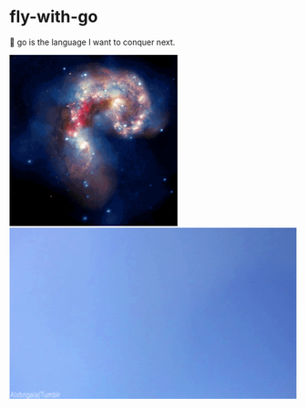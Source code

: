 # fly-with-go

🐹 go is the language I want to conquer next.

<p>
  <img src='./images/cat1.gif' height=300 />
  <img src='./images/cat2.gif' height=300 />
</p>
